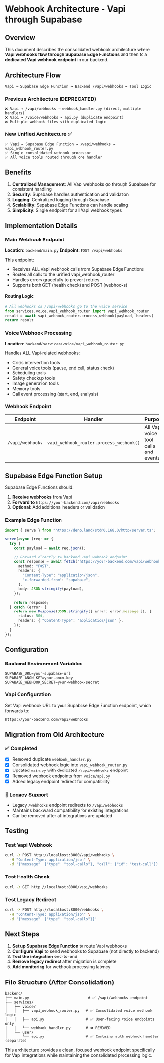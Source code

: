 # Webhook Architecture - Vapi through Supabase

## Overview

This document describes the consolidated webhook architecture where **Vapi webhooks flow through Supabase Edge Functions** and then to a **dedicated Vapi webhook endpoint** in our backend.

## Architecture Flow

```
Vapi → Supabase Edge Function → Backend /vapi/webhooks → Tool Logic
```

### Previous Architecture (DEPRECATED)

```
❌ Vapi → /vapi/webhooks → webhook_handler.py (direct, multiple handlers)
❌ Vapi → /voice/webhooks → api.py (duplicate endpoint)
❌ Multiple webhook files with duplicated logic
```

### New Unified Architecture ✅

```
✅ Vapi → Supabase Edge Function → /vapi/webhooks → vapi_webhook_router.py
✅ Single consolidated webhook processor
✅ All voice tools routed through one handler
```

## Benefits

1. **Centralized Management**: All Vapi webhooks go through Supabase for consistent handling
2. **Security**: Supabase handles authentication and validation
3. **Logging**: Centralized logging through Supabase
4. **Scalability**: Supabase Edge Functions can handle scaling
5. **Simplicity**: Single endpoint for all Vapi webhook types

## Implementation Details

### Main Webhook Endpoint

**Location**: `backend/main.py`
**Endpoint**: `POST /vapi/webhooks`

This endpoint:

- Receives ALL Vapi webhook calls from Supabase Edge Functions
- Routes all calls to the unified vapi_webhook_router
- Handles errors gracefully to prevent retries
- Supports both GET (health check) and POST (webhooks)

#### Routing Logic

```python
# All webhooks on /vapi/webhooks go to the voice service
from services.voice.vapi_webhook_router import vapi_webhook_router
result = await vapi_webhook_router.process_webhook(payload, headers)
return result
```

### Voice Webhook Processing

**Location**: `backend/services/voice/vapi_webhook_router.py`

Handles ALL Vapi-related webhooks:

- Crisis intervention tools
- General voice tools (pause, end call, status check)
- Scheduling tools
- Safety checkup tools
- Image generation tools
- Memory tools
- Call event processing (start, end, analysis)

### Webhook Endpoint

| Endpoint         | Handler                                 | Purpose                              |
| ---------------- | --------------------------------------- | ------------------------------------ |
| `/vapi/webhooks` | `vapi_webhook_router.process_webhook()` | All Vapi voice tool calls and events |

## Supabase Edge Function Setup

Supabase Edge Functions should:

1. **Receive webhooks** from Vapi
2. **Forward to** `https://your-backend.com/vapi/webhooks`
3. **Optional**: Add additional headers or validation

### Example Edge Function

```typescript
import { serve } from "https://deno.land/std@0.168.0/http/server.ts";

serve(async (req) => {
  try {
    const payload = await req.json();

    // Forward directly to backend vapi webhook endpoint
    const response = await fetch("https://your-backend.com/vapi/webhooks", {
      method: "POST",
      headers: {
        "Content-Type": "application/json",
        "x-forwarded-from": "supabase",
      },
      body: JSON.stringify(payload),
    });

    return response;
  } catch (error) {
    return new Response(JSON.stringify({ error: error.message }), {
      status: 500,
      headers: { "Content-Type": "application/json" },
    });
  }
});
```

## Configuration

### Backend Environment Variables

```
SUPABASE_URL=your-supabase-url
SUPABASE_ANON_KEY=your-anon-key
SUPABASE_WEBHOOK_SECRET=your-webhook-secret
```

### Vapi Configuration

Set Vapi webhook URL to your Supabase Edge Function endpoint, which forwards to:

```
https://your-backend.com/vapi/webhooks
```

## Migration from Old Architecture

### ✅ Completed

- [x] Removed duplicate `webhook_handler.py`
- [x] Consolidated webhook logic into `vapi_webhook_router.py`
- [x] Updated `main.py` with dedicated `/vapi/webhooks` endpoint
- [x] Removed webhook endpoints from `voice/api.py`
- [x] Added legacy endpoint redirect for compatibility

### 🔄 Legacy Support

- Legacy `/webhooks` endpoint redirects to `/vapi/webhooks`
- Maintains backward compatibility for existing integrations
- Can be removed after all integrations are updated

## Testing

### Test Vapi Webhook

```bash
curl -X POST http://localhost:8000/vapi/webhooks \
  -H "Content-Type: application/json" \
  -d '{"message": {"type": "tool-calls"}, "call": {"id": "test-call"}}'
```

### Test Health Check

```bash
curl -X GET http://localhost:8000/vapi/webhooks
```

### Test Legacy Redirect

```bash
curl -X POST http://localhost:8000/webhooks \
  -H "Content-Type: application/json" \
  -d '{"message": {"type": "tool-calls"}}'
```

## Next Steps

1. **Set up Supabase Edge Function** to route Vapi webhooks
2. **Configure Vapi** to send webhooks to Supabase (not directly to backend)
3. **Test the integration** end-to-end
4. **Remove legacy redirect** after migration is complete
5. **Add monitoring** for webhook processing latency

## File Structure (After Consolidation)

```
backend/
├── main.py                           # ✅ /vapi/webhooks endpoint
├── services/
│   ├── voice/
│   │   ├── vapi_webhook_router.py   # ✅ Consolidated voice webhook logic
│   │   ├── api.py                   # ✅ User-facing voice endpoints only
│   │   └── webhook_handler.py       # ❌ REMOVED
│   └── user/
│       └── api.py                   # ✅ Contains auth webhook handler (separate)
```

This architecture provides a clean, focused webhook endpoint specifically for Vapi integrations while maintaining the consolidated processing logic.
